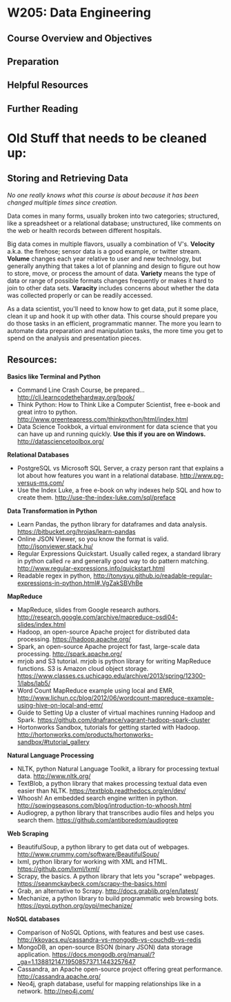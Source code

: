 # W205: Data Engineering

## Course Overview and Objectives

## Preparation 

## Helpful Resources 

## Further Reading

# Old Stuff that needs to be cleaned up:
## Storing and Retrieving Data

_No one really knows what this course is about because it has been changed multiple times since creation._

Data comes in many forms, usually broken into two categories; structured, like a spreadsheet or a relational database; unstructured, like comments on the web or health records between different hospitals.

Big data comes in multiple flavors, usually a combination of V's.
**__Velocity__** a.k.a. the firehose; sensor data is a good example, or twitter stream.
**__Volume__** changes each year relative to user and new technology, but generally anything that takes a lot of planning and design to figure out how to store, move, or process the amount of data. 
**__Variety__** means the type of data or range of possible formats changes frequently or makes it hard to join to other data sets.
**__Varacity__** includes concerns about whether the data was collected properly or can be readily accessed.

As a data scientist, you'll need to know how to get data, put it some place, clean it up and hook it up with other data. This course should prepare you do those tasks in an efficient, programmatic manner. The more you learn to automate data preparation and manipulation tasks, the more time you get to spend on the analysis and presentation pieces.

## Resources:

**Basics like Terminal and Python**
- Command Line Crash Course, be prepared... http://cli.learncodethehardway.org/book/
- Think Python: How to Think Like a Computer Scientist, free e-book and great intro to python. http://www.greenteapress.com/thinkpython/html/index.html
- Data Science Tookbok, a virtual environment for data science that you can have up and running quickly. **__Use this if you are on Windows.__** http://datasciencetoolbox.org/

**Relational Databases**
- PostgreSQL vs Microsoft SQL Server, a crazy person rant that explains a lot about how features you want in a relational database. http://www.pg-versus-ms.com/
- Use the Index Luke, a free e-book on why indexes help SQL and how to create them. http://use-the-index-luke.com/sql/preface

**Data Transformation in Python**
- Learn Pandas, the python library for dataframes and data analysis. https://bitbucket.org/hrojas/learn-pandas
- Online JSON Viewer, so you know the format is valid. http://jsonviewer.stack.hu/
- Regular Expressions Quickstart. Usually called regex, a standard library in python called `re` and generally good way to do pattern matching. http://www.regular-expressions.info/quickstart.html
- Readable regex in python, http://tonysyu.github.io/readable-regular-expressions-in-python.html#.VgZakSBVhBe

**MapReduce**
- MapReduce, slides from Google research authors. http://research.google.com/archive/mapreduce-osdi04-slides/index.html
- Hadoop, an open-source Apache project for distributed data processing. https://hadoop.apache.org/
- Spark, an open-source Apache project for fast, large-scale data processing. http://spark.apache.org/
- mrjob and S3 tutorial. mrjob is python library for writing MapReduce functions. S3 is Amazon cloud object storage. https://www.classes.cs.uchicago.edu/archive/2013/spring/12300-1/labs/lab5/
- Word Count MapReduce example using local and EMR, http://www.lichun.cc/blog/2012/06/wordcount-mapreduce-example-using-hive-on-local-and-emr/
- Guide to Setting Up a cluster of virtual machines running Hadoop and Spark. https://github.com/dnafrance/vagrant-hadoop-spark-cluster
- Hortonworks Sandbox, tutorials for getting started with Hadoop. http://hortonworks.com/products/hortonworks-sandbox/#tutorial_gallery

**Natural Language Processing**
- NLTK, python Natural Language Toolkit, a library for processing textual data. http://www.nltk.org/
- TextBlob, a python library that makes processing textual data even easier than NLTK. https://textblob.readthedocs.org/en/dev/
- Whoosh! An embedded search engine written in python. http://sowingseasons.com/blog/introduction-to-whoosh.html
- Audiogrep, a python library that transcribes audio files and helps you search them. https://github.com/antiboredom/audiogrep

**Web Scraping**
- BeautifulSoup, a python library to get data out of webpages. http://www.crummy.com/software/BeautifulSoup/
- lxml, python library for working with XML and HTML. https://github.com/lxml/lxml/
- Scrapy, the basics. A python library that lets you "scrape" webpages. https://seanmckaybeck.com/scrapy-the-basics.html
- Grab, an alternative to Scrapy. http://docs.grablib.org/en/latest/
- Mechanize, a python library to build programmatic web browsing bots. https://pypi.python.org/pypi/mechanize/

**NoSQL databases**
- Comparison of NoSQL Options, with features and best use cases. http://kkovacs.eu/cassandra-vs-mongodb-vs-couchdb-vs-redis
- MongoDB, an open-source BSON (binary JSON) data storage application. https://docs.mongodb.org/manual/?_ga=1.138812147.1950857371.1443257647
- Cassandra, an Apache open-source project offering great performance. http://cassandra.apache.org/
- Neo4j, graph database, useful for mapping relationships like in a network. http://neo4j.com/